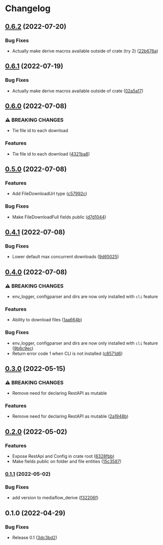 # Changelog

## [0.6.2](https://github.com/jacobsvante/mediaflow/compare/v0.6.1...v0.6.2) (2022-07-20)


### Bug Fixes

* Actually make derive macros available outside of crate (try 2) ([22b676a](https://github.com/jacobsvante/mediaflow/commit/22b676ab7333f5feb5914888ba96370c0751c29a))

## [0.6.1](https://github.com/jacobsvante/mediaflow/compare/v0.6.0...v0.6.1) (2022-07-19)


### Bug Fixes

* Actually make derive macros available outside of crate ([02a5a17](https://github.com/jacobsvante/mediaflow/commit/02a5a1766c24f85f2769e69fc19d8f61c1ef33eb))

## [0.6.0](https://github.com/jacobsvante/mediaflow/compare/v0.5.0...v0.6.0) (2022-07-08)


### ⚠ BREAKING CHANGES

* Tie file id to each download

### Features

* Tie file id to each download ([4321ba8](https://github.com/jacobsvante/mediaflow/commit/4321ba83882c4426884339061861eb95475ad012))

## [0.5.0](https://github.com/jacobsvante/mediaflow/compare/v0.4.1...v0.5.0) (2022-07-08)


### Features

* Add FileDownloadUrl type ([c57992c](https://github.com/jacobsvante/mediaflow/commit/c57992c24f127445c7d202fd99272a3a44fbc838))


### Bug Fixes

* Make FileDownloadFull fields public ([d7d1044](https://github.com/jacobsvante/mediaflow/commit/d7d10440fee0c5c7c8f1fa7ab7a259ccdd323420))

## [0.4.1](https://github.com/jacobsvante/mediaflow/compare/v0.4.0...v0.4.1) (2022-07-08)


### Bug Fixes

* Lower default max concurrent downloads ([9d65025](https://github.com/jacobsvante/mediaflow/commit/9d65025a5e2c564c1a4e76203f5a7633f29189ce))

## [0.4.0](https://github.com/jacobsvante/mediaflow/compare/v0.3.0...v0.4.0) (2022-07-08)


### ⚠ BREAKING CHANGES

* env_logger, configparser and dirs are now only installed with `cli` feature

### Features

* Ability to download files ([1aa664b](https://github.com/jacobsvante/mediaflow/commit/1aa664b2c5224f3282216a4adf938f50b7ffc101))


### Bug Fixes

* env_logger, configparser and dirs are now only installed with `cli` feature ([9b6c9ec](https://github.com/jacobsvante/mediaflow/commit/9b6c9ec1fa026a94cb7487d167135f5e17618dc2))
* Return error code 1 when CLI is not installed ([c8571d6](https://github.com/jacobsvante/mediaflow/commit/c8571d6f1086db983c09a9ea0044d35b1dc474d7))

## [0.3.0](https://github.com/jacobsvante/mediaflow/compare/v0.2.0...v0.3.0) (2022-05-15)


### ⚠ BREAKING CHANGES

* Remove need for declaring RestAPI as mutable

### Features

* Remove need for declaring RestAPI as mutable ([2a1948b](https://github.com/jacobsvante/mediaflow/commit/2a1948b875c0b2ab5e5dd6a968e5fbb1ce9a333c))

## [0.2.0](https://github.com/jacobsvante/mediaflow/compare/v0.1.1...v0.2.0) (2022-05-02)


### Features

* Expose RestApi and Config in crate root ([6328fbb](https://github.com/jacobsvante/mediaflow/commit/6328fbb4f423ec14ca4187a4863b7dcc46277fab))
* Make fields public on folder and file entities ([15c3587](https://github.com/jacobsvante/mediaflow/commit/15c3587aa8ae09ba650b685d21c4618e3e79ecf1))

### [0.1.1](https://github.com/jacobsvante/mediaflow/compare/v0.1.0...v0.1.1) (2022-05-02)


### Bug Fixes

* add version to mediaflow_derive ([f32206f](https://github.com/jacobsvante/mediaflow/commit/f32206fed9a69ce41441ade7416bf001a2363767))

## 0.1.0 (2022-04-29)


### Bug Fixes

* Release 0.1 ([3dc3bd2](https://github.com/jacobsvante/mediaflow/commit/3dc3bd2cd8dd45be5a191541ac89d86c72d6fb9c))

